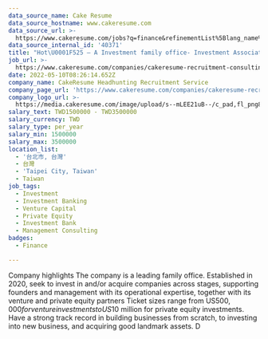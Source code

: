 ```yaml
---
data_source_name: Cake Resume
data_source_hostname: www.cakeresume.com
data_source_url: >-
  https://www.cakeresume.com/jobs?q=finance&refinementList%5Blang_name%5D%5B0%5D=English&refinementList%5Bsalary_type%5D=per_year&range%5Bsalary_range%5D%5Bmin%5D=1000000&page=3
data_source_internal_id: '40371'
title: "Hot\U0001F525 – A Investment family office- Investment Associate- NC"
job_url: >-
  https://www.cakeresume.com/companies/cakeresume-recruitment-consulting/jobs/58db5e
date: 2022-05-10T08:26:14.652Z
company_name: CakeResume Headhunting Recruitment Service
company_page_url: 'https://www.cakeresume.com/companies/cakeresume-recruitment-consulting'
company_logo_url: >-
  https://media.cakeresume.com/image/upload/s--mLEE21uB--/c_pad,fl_png8,h_200,w_200/v1620881212/vdbipassrdfr8omwzeq6.png
salary_text: TWD1500000 - TWD3500000
salary_currency: TWD
salary_type: per_year
salary_min: 1500000
salary_max: 3500000
location_list:
  - '台北市, 台灣'
  - 台灣
  - 'Taipei City, Taiwan'
  - Taiwan
job_tags:
  - Investment
  - Investment Banking
  - Venture Capital
  - Private Equity
  - Investment Bank
  - Management Consulting
badges:
  - Finance

---
```


Company highlights The company is a leading family office. Established in 2020, seek to invest in and/or acquire companies across stages, supporting founders and management with its operational expertise, together with its venture and private equity partners Ticket sizes range from US$500,000 for venture investments to US$10 million for private equity investments. Have a strong track record in building businesses from scratch, to investing into new business, and acquiring good landmark assets. D